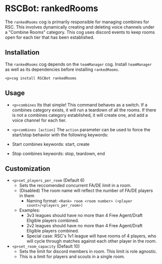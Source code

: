 # RSCBot: rankedRooms

The `rankedRooms` cog is primarily responsible for managing combines for RSC. This involves dynamically creating and deleting voice channels under a "Combine Rooms" category. This cog uses discord events to keep rooms open for each tier that has been established.

## Installation

The `rankedRooms` cog depends on the `teamManager` cog. Install `teamManager` as well as its dependencies before installing `rankedRooms`.

```
<p>cog install RSCBot rankedRooms
```

## Usage

- `<p>combines`
Its that simple! This command behaves as a switch. If a combines category exists, it will run a teardown of all the rooms. If there is not a combines category established, it will create one, and add a voice channel for each tier.

- `<p>combines [action]`
The `action` parameter can be used to force the start/stop behavior with the following keywords:
- Start combines keywords: start, create
- Stop combines keywords: stop, teardown, end

## Customization

- `<p>set_players_per_room` (Default 6)
    - Sets the reccomended concurrent FA/DE limit in a room.
    - (Disabled) The room name will reflect the number of FA/DE players in them
        - Naming format: `<Rank> room <room number> (<player count>/<players_per_room>)`
    - Examples:
        - 3v3 leagues should have no more than 4 Free Agent/Draft Eligible players combined.
        - 2v2 leagues should have no more than 4 Free Agent/Draft Eligible players combined.
        - Special case: RSC's 1v1 league will have rooms of 4 players, who will cycle through matches against each other player in the room.
- `<p>set_room_capacity` (Default 10)
    - Sets the limit for discord members in room. This limit is role agnostic.
    - This is a limit for players and scouts in a single room.
